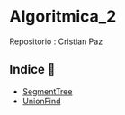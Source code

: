 # Algoritmica_2 

Repositorio : Cristian Paz

## Indice 🚀
* [SegmentTree](google.com)
* [UnionFind](google.com)